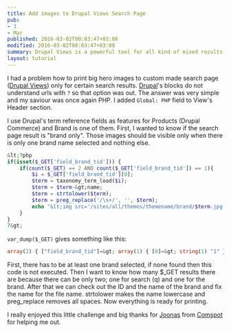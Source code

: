 ```yaml
---
title: Add images to Drupal Views Search Page
pub:
- 3
- Mar
published: 2016-03-02T00:03:47+03:00
modified: 2016-03-02T00:03:47+03:00
summary: Drupal Views is a powerful tool for all kind of mixed results but how to add images to Views' Page when url have '?'. Blocks can't help you, but PHP can.
layout: tutorial
---
```


I had a problem how to print big hero images to custom made search page (<a href="https://www.drupal.org/project/views" rel="noreferrer noopener" target="_blank">Drupal Views</a>) only for certain search results. <a href="https://www.drupal.org/" rel="noreferrer noopener" target="_blank">Drupal</a>'s blocks do not understand urls with `?` so that option was out. The answer was very simple and my saviour was once again PHP. I added `Global: PHP` field to View's Header section.

I use Drupal's term reference fields as features for Products (Drupal Commerce) and Brand is one of them. First, I wanted to know if the search page result is "brand only". Those images should be visible only when there is only one brand name selected and nothing else.

```PHP
&lt;?php
if(isset($_GET['field_brand_tid'])) {
    if(count($_GET) == 2 AND count($_GET['field_brand_tid']) == 1){
        $i = $_GET['field_brand_tid'][0];
        $term = taxonomy_term_load($i);
        $term = $term-&gt;name;
        $term = strtolower($term);
        $term = preg_replace('/\s+/', '', $term);
        echo "&lt;img src='/sites/all/themes/themename/brand/$term.jpg' alt=''/&gt;";
    }
}
?&gt;
```

`var_dump($_GET)` gives something like this:

```PHP
array(2) { ["field_brand_tid"]=&gt; array(1) { [0]=&gt; string(1) "1" } ["q"]=&gt; string(4) "search" }
```

First, there has to be at least one brand selected, if none found then this code is not executed. Then I want to know how many $_GET results there are because there can be only two; one for search (q) and one for the brand. After that we can check out the ID and the name of the brand and fix the name for the file name. strtolower makes the name lowercase and preg_replace removes all spaces. Now everything is ready for printing.

I really enjoyed this little challenge and big thanks for <a href="https://www.linkedin.com/in/joonaskolkka/" rel="noopener" target="_blank">Joonas</a> from <a href="https://www.comspot.fi/" rel="noopener" target="_blank">Comspot</a> for helping me out.